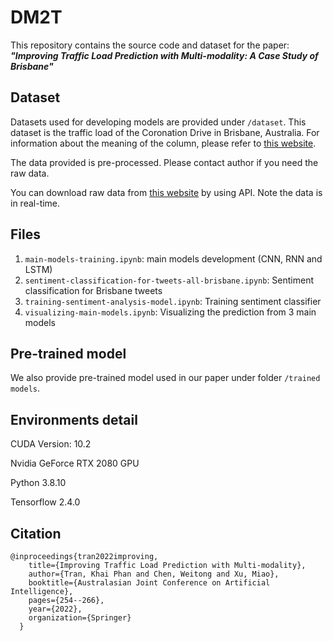 # DM2T
This repository contains the source code and dataset for the paper: ***"Improving Traffic Load Prediction with Multi-modality: A Case Study of Brisbane"***

## Dataset
Datasets used for developing models are provided under `/dataset`. 
This dataset is the traffic load of the Coronation Drive in Brisbane, Australia. For information about the meaning of the column, please refer to [this website](https://www.data.brisbane.qld.gov.au/data/dataset/traffic-data-at-intersection-api).

The data provided is pre-processed. Please contact author if you need the raw data.

You can download raw data from [this website](https://www.data.brisbane.qld.gov.au/data/dataset/traffic-data-at-intersection-api) by using API. Note the data is in real-time.

## Files
1. `main-models-training.ipynb`: main models development (CNN, RNN and LSTM)
2. `sentiment-classification-for-tweets-all-brisbane.ipynb`: Sentiment classification for Brisbane tweets
3. `training-sentiment-analysis-model.ipynb`: Training sentiment classifier
4. `visualizing-main-models.ipynb`: Visualizing the prediction from 3 main models

## Pre-trained model
We also provide pre-trained model used in our paper under folder `/trained models`.

## Environments detail
CUDA Version: 10.2  

Nvidia GeForce RTX 2080 GPU

Python 3.8.10

Tensorflow 2.4.0

## Citation
	@inproceedings{tran2022improving,
        title={Improving Traffic Load Prediction with Multi-modality},
        author={Tran, Khai Phan and Chen, Weitong and Xu, Miao},
        booktitle={Australasian Joint Conference on Artificial Intelligence},
        pages={254--266},
        year={2022},
        organization={Springer}
      }